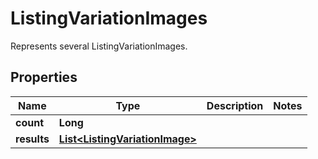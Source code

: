 

# ListingVariationImages

Represents several ListingVariationImages.

## Properties

Name | Type | Description | Notes
------------ | ------------- | ------------- | -------------
**count** | **Long** |  | 
**results** | [**List&lt;ListingVariationImage&gt;**](ListingVariationImage.md) |  | 



